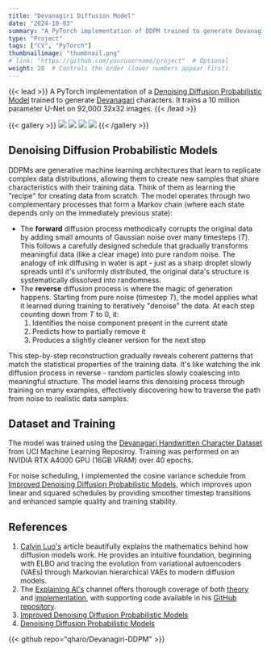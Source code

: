 ```yaml
---
title: "Devanagiri Diffusion Model"
date: "2024-10-03"
summary: "A PyTorch implementation of DDPM trained to generate Devanagiri Script."
type: "Project"
tags: ["CV", "PyTorch"]
thumbnailimage: "thumbnail.png"
# link: "https://github.com/yourusername/project"  # Optional
weight: 20  # Controls the order (lower numbers appear first)
---
```


{{< lead >}}
A PyTorch implementation of a [Denoising Diffusion Probabilistic Model](https://arxiv.org/pdf/2006.11239) trained to generate [Devanagari](https://en.wikipedia.org/wiki/Devanagari) characters. It trains a 10 million parameter U-Net on 92,000 32x32 images.
{{< /lead >}}

{{< gallery >}}
  <img src="/images/projects/ddpm/x0_999.png" class="grid-w50" />
  <img src="/images/projects/ddpm/x0_249.png" class="grid-w50" />
  <img src="/images/projects/ddpm/x0_99.png" class="grid-w50" />
  <img src="/images/projects/ddpm/x0_0.png" class="grid-w50" />
{{< /gallery >}}

## Denoising Diffusion Probabilistic Models

DDPMs are generative machine learning architectures that learn to replicate complex data distributions, allowing them to create new samples that share characteristics with their training data. Think of them as learning the "recipe" for creating data from scratch.
The model operates through two complementary processes that form a Markov chain (where each state depends only on the immediately previous state):

- The **forward** diffusion process methodically corrupts the original data by adding small amounts of Gaussian noise over many timesteps (_T_). This follows a carefully designed schedule that gradually transforms meaningful data (like a clear image) into pure random noise. The analogy of ink diffusing in water is apt - just as a sharp droplet slowly spreads until it's uniformly distributed, the original data's structure is systematically dissolved into randomness.
- The **reverse** diffusion process is where the magic of generation happens. Starting from pure noise (timestep _T_), the model applies what it learned during training to iteratively "denoise" the data. At each step counting down from _T_ to 0, it:
    1. Identifies the noise component present in the current state
    2. Predicts how to partially remove it
    3. Produces a slightly cleaner version for the next step

This step-by-step reconstruction gradually reveals coherent patterns that match the statistical properties of the training data. It's like watching the ink diffusion process in reverse - random particles slowly coalescing into meaningful structure.
The model learns this denoising process through training on many examples, effectively discovering how to traverse the path from noise to realistic data samples.

## Dataset and Training
The model was trained using the [Devanagari Handwritten Character Dataset](https://archive.ics.uci.edu/dataset/389/devanagari+handwritten+character+dataset) from UCI Machine Learning Reposiroy. Training was performed on an NVIDIA RTX A4000 GPU (16GB VRAM) over 40 epochs.

For noise scheduling, I implemented the cosine variance schedule from [Improved Denoising Diffusion Probabilistic Models](https://arxiv.org/pdf/2102.09672), which improves upon linear and squared schedules by providing smoother timestep transitions and enhanced sample quality and training stability.

## References
1. [Calvin Luo's](https://calvinyluo.com/2022/08/26/diffusion-tutorial.html) article beautifully explains the mathematics behind how diffusion models work. He provides an intuitive foundation, beginning with ELBO and tracing the evolution from variational autoencoders (VAEs) through Markovian hierarchical VAEs to modern diffusion models. 
2. The [Explaining AI's](https://www.youtube.com/@Explaining-AI) channel offers thorough coverage of both [theory](https://www.youtube.com/watch?v=H45lF4sUgiE) and [implementation](https://www.youtube.com/watch?v=vu6eKteJWew), with supporting code available in his [GitHub repository](https://github.com/explainingai-code/DDPM-Pytorch).
3. [Improved Denoising Diffusion Probabilistic Models](https://arxiv.org/pdf/2102.09672)
4. [Denoising Diffusion Probabilistic Models](https://arxiv.org/pdf/2006.11239)

{{< github repo="qharo/Devanagiri-DDPM" >}}
